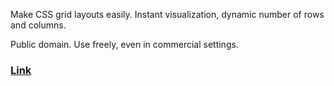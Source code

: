 Make CSS grid layouts easily. Instant visualization, dynamic number of rows and columns.

Public domain. Use freely, even in commercial settings.

### [Link](https://jhpratt.github.io/grid)
